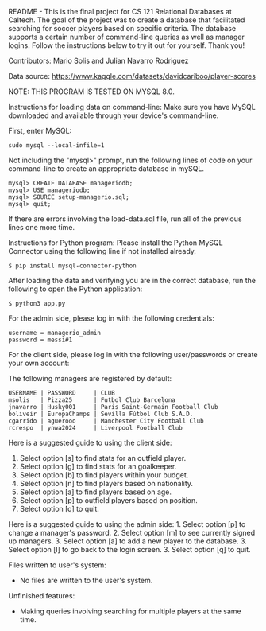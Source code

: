 README -
This is the final project for CS 121 Relational Databases at Caltech.
The goal of the project was to create a database that facilitated searching
for soccer players based on specific criteria. The database supports a
certain number of command-line queries as well as manager logins. Follow
the instructions below to try it out for yourself. Thank you!

Contributors: Mario Solis and Julian Navarro Rodriguez

Data source:
https://www.kaggle.com/datasets/davidcariboo/player-scores

NOTE: THIS PROGRAM IS TESTED ON MYSQL 8.0.

Instructions for loading data on command-line:
Make sure you have MySQL downloaded and available through your
device's command-line.

First, enter MySQL:

    sudo mysql --local-infile=1

Not including the "mysql>" prompt, run the following lines of code on your command-line
to create an appropriate database in mySQL.

    mysql> CREATE DATABASE manageriodb;
    mysql> USE manageriodb;
    mysql> SOURCE setup-managerio.sql;
    mysql> quit;

If there are errors involving the load-data.sql file, run all of the previous lines one more time.

Instructions for Python program:
Please install the Python MySQL Connector using the following line if not installed already.

    $ pip install mysql-connector-python

After loading the data and verifying you are in the correct database, 
run the following to open the Python application:

    $ python3 app.py

For the admin side, please log in with the following credentials:

    username = managerio_admin
    password = messi#1

For the client side, please log in with the following user/passwords
or create your own account:

The following managers are registered by default:

    USERNAME | PASSWORD     | CLUB
    msolis   | Pizza25      | Futbol Club Barcelona
    jnavarro | Husky001     | Paris Saint-Germain Football Club
    boliveir | EuropaChamps | Sevilla Fútbol Club S.A.D.
    cgarrido | aguerooo     | Manchester City Football Club
    rcrespo  | ynwa2024     | Liverpool Football Club

Here is a suggested guide to using the client side:
1. Select option [s] to find stats for an outfield player.
2. Select option [g] to find stats for an goalkeeper.
3. Select option [b] to find players within your budget.
4. Select option [n] to find players based on nationality.
4. Select option [a] to find players based on age.
5. Select option [p] to outfield players based on position.
6. Select option [q] to quit.

Here is a suggested guide to using the admin side:
    1. Select option [p] to change a manager's password.
    2. Select option [m] to see currently signed up managers.
    3. Select option [a] to add a new player to the database.
    3. Select option [l] to go back to the login screen.
    3. Select option [q] to quit.

Files written to user's system:
- No files are written to the user's system.

Unfinished features:

- Making queries involving searching for multiple players at the same time.
